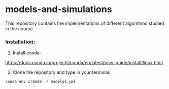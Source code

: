 # models-and-simulations
This repository contains the implementations of different algorithms studied in the 
course. 


### Installation:

1. Install conda:  

https://docs.conda.io/projects/conda/en/latest/user-guide/install/linux.html

2. Clone the repository and type in your terminal:

```bash
conda env create -f modelos.yml
```

